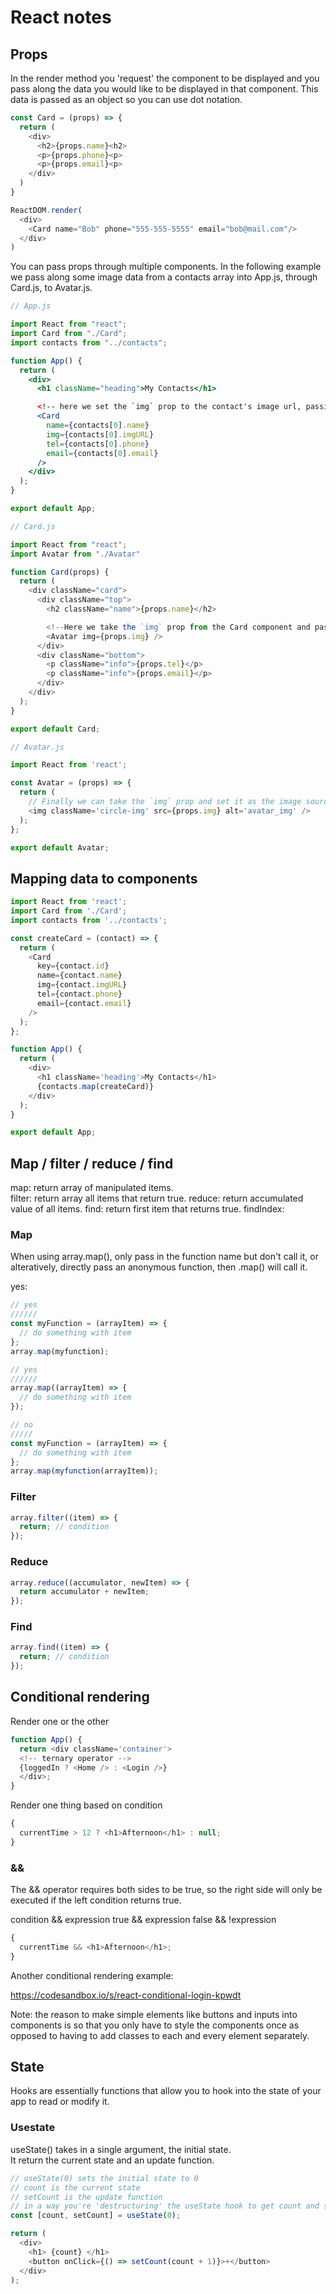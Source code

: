 # React notes

## Props

In the render method you 'request' the component to be displayed and you pass along the data you would like to be displayed in that component. This data is passed as an object so you can use dot notation.

```js
const Card = (props) => {
  return (
    <div>
      <h2>{props.name}<h2>
      <p>{props.phone}<p>
      <p>{props.email}<p>
    </div>
  )
}

ReactDOM.render(
  <div>
    <Card name="Bob" phone="555-555-5555" email="bob@mail.com"/>
  </div>
)
```

You can pass props through multiple components.
In the following example we pass along some image data from a contacts array into App.js, through Card.js, to Avatar.js.

```jsx
// App.js

import React from "react";
import Card from "./Card";
import contacts from "../contacts";

function App() {
  return (
    <div>
      <h1 className="heading">My Contacts</h1>

      <!-- here we set the `img` prop to the contact's image url, passing it into the card component -->
      <Card
        name={contacts[0].name}
        img={contacts[0].imgURL}
        tel={contacts[0].phone}
        email={contacts[0].email}
      />
    </div>
  );
}

export default App;
```

```js
// Card.js

import React from "react";
import Avatar from "./Avatar"

function Card(props) {
  return (
    <div className="card">
      <div className="top">
        <h2 className="name">{props.name}</h2>

        <!--Here we take the `img` prop from the Card component and pass it along to the Avatar component -->
        <Avatar img={props.img} />
      </div>
      <div className="bottom">
        <p className="info">{props.tel}</p>
        <p className="info">{props.email}</p>
      </div>
    </div>
  );
}

export default Card;
```

```js
// Avatar.js

import React from 'react';

const Avatar = (props) => {
  return (
    // Finally we can take the `img` prop and set it as the image source
    <img className='circle-img' src={props.img} alt='avatar_img' />
  );
};

export default Avatar;
```

## Mapping data to components

```js
import React from 'react';
import Card from './Card';
import contacts from '../contacts';

const createCard = (contact) => {
  return (
    <Card
      key={contact.id}
      name={contact.name}
      img={contact.imgURL}
      tel={contact.phone}
      email={contact.email}
    />
  );
};

function App() {
  return (
    <div>
      <h1 className='heading'>My Contacts</h1>
      {contacts.map(createCard)}
    </div>
  );
}

export default App;
```

## Map / filter / reduce / find

map: return array of manipulated items.  
filter: return array all items that return true.
reduce: return accumulated value of all items.
find: return first item that returns true.
findIndex:

### Map

When using array.map(), only pass in the function name but don't call it, or alteratively, directly pass an anonymous function, then .map() will call it.

yes:

```js
// yes
//////
const myFunction = (arrayItem) => {
  // do something with item
};
array.map(myfunction);

// yes
//////
array.map((arrayItem) => {
  // do something with item
});

// no
/////
const myFunction = (arrayItem) => {
  // do something with item
};
array.map(myfunction(arrayItem));
```

### Filter

```js
array.filter((item) => {
  return; // condition
});
```

### Reduce

```js
array.reduce((accumulator, newItem) => {
  return accumulator + newItem;
});
```

### Find

```js
array.find((item) => {
  return; // condition
});
```

## Conditional rendering

Render one or the other

```js
function App() {
  return <div className='container'>
  <!-- ternary operator -->
  {loggedIn ? <Home /> : <Login />}
  </div>;
}
```

Render one thing based on condition

```js
{
  currentTime > 12 ? <h1>Afternoon</h1> : null;
}
```

### &&

The && operator requires both sides to be true, so the right side will only be executed if the left condition returns true.

condition && expression
true && expression
false && !expression

```js
{
  currentTime && <h1>Afternoon</h1>;
}
```

Another conditional rendering example:

<https://codesandbox.io/s/react-conditional-login-kpwdt>

Note: the reason to make simple elements like buttons and inputs into components is so that you only have to style the components once as opposed to having to add classes to each and every element separately.

## State

Hooks are essentially functions that allow you to hook into the state of your app to read or modify it.

### Usestate

useState() takes in a single argument, the initial state.  
It return the current state and an update function.

```js
// useState(0) sets the initial state to 0
// count is the current state
// setCount is the update function
// in a way you're 'destructuring' the useState hook to get count and setCount
const [count, setCount] = useState(0);

return (
  <div>
    <h1> {count} </h1>
    <button onClick={() => setCount(count + 1)}>+</button>
  </div>
);
```
